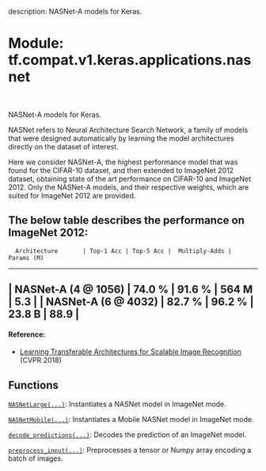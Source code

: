 description: NASNet-A models for Keras.

<div itemscope itemtype="http://developers.google.com/ReferenceObject">
<meta itemprop="name" content="tf.compat.v1.keras.applications.nasnet" />
<meta itemprop="path" content="Stable" />
</div>

# Module: tf.compat.v1.keras.applications.nasnet

<!-- Insert buttons and diff -->

<table class="tfo-notebook-buttons tfo-api nocontent" align="left">

</table>



NASNet-A models for Keras.


NASNet refers to Neural Architecture Search Network, a family of models
that were designed automatically by learning the model architectures
directly on the dataset of interest.

Here we consider NASNet-A, the highest performance model that was found
for the CIFAR-10 dataset, and then extended to ImageNet 2012 dataset,
obtaining state of the art performance on CIFAR-10 and ImageNet 2012.
Only the NASNet-A models, and their respective weights, which are suited
for ImageNet 2012 are provided.

The below table describes the performance on ImageNet 2012:
--------------------------------------------------------------------------------
      Architecture       | Top-1 Acc | Top-5 Acc |  Multiply-Adds |  Params (M)
--------------------------------------------------------------------------------
|   NASNet-A (4 @ 1056)  |   74.0 %  |   91.6 %  |       564 M    |     5.3    |
|   NASNet-A (6 @ 4032)  |   82.7 %  |   96.2 %  |      23.8 B    |    88.9    |
--------------------------------------------------------------------------------

#### Reference:

- [Learning Transferable Architectures for Scalable Image Recognition](
    https://arxiv.org/abs/1707.07012) (CVPR 2018)


## Functions

[`NASNetLarge(...)`](../../../../../tf/keras/applications/nasnet/NASNetLarge.md): Instantiates a NASNet model in ImageNet mode.

[`NASNetMobile(...)`](../../../../../tf/keras/applications/nasnet/NASNetMobile.md): Instantiates a Mobile NASNet model in ImageNet mode.

[`decode_predictions(...)`](../../../../../tf/keras/applications/nasnet/decode_predictions.md): Decodes the prediction of an ImageNet model.

[`preprocess_input(...)`](../../../../../tf/keras/applications/nasnet/preprocess_input.md): Preprocesses a tensor or Numpy array encoding a batch of images.

